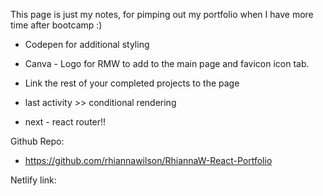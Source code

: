 This page is just my notes, for pimping out my portfolio when I have more time after bootcamp :) 

- Codepen for additional styling
- Canva - Logo for RMW to add to the main page and favicon icon tab.
- Link the rest of your completed projects to the page

- last activity >> conditional rendering 
- next - react router!! 

Github Repo:
- https://github.com/rhiannawilson/RhiannaW-React-Portfolio

Netlify link:
